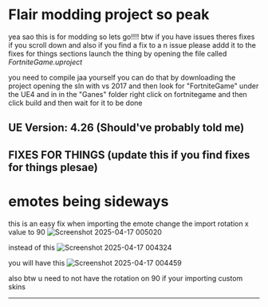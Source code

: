 # Flair modding project so peak

yea sao this is for modding so lets go!!!!
btw if you have issues theres fixes if you scroll down and also if you find a fix to a n issue please addd it to the fixes for things sections
launch the thing by opening the file called *FortniteGame.uproject*

you need to compile jaa yourself you can do that by downloading the project opening the sln with vs 2017 and then look for "FortniteGame" under the UE4 and in in the "Ganes" folder right click on fortnitegame and then click build and then wait for it to be done

UE Version: 4.26 (Should've probably told me)
---
## FIXES FOR THINGS (update this if you find fixes for things plesae)

# emotes being sideways
this is an easy fix when importing the emote change the import rotation x value to 90 
![Screenshot 2025-04-17 005020](https://github.com/user-attachments/assets/9a9371ba-ec03-4dee-a19f-f6a6878c93dd)

instead of this ![Screenshot 2025-04-17 004324](https://github.com/user-attachments/assets/7afe0686-968d-41db-aa74-806ed5684dda)

you will have this ![Screenshot 2025-04-17 004459](https://github.com/user-attachments/assets/7ff78ed0-072d-48c7-b715-40d91f4bd24e)

also btw u need to not have the rotation on 90 if your importing custom skins

---
